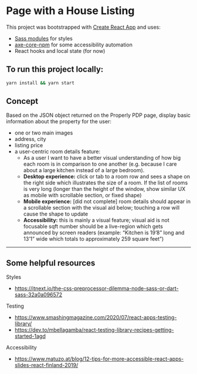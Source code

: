# Page with a House Listing

This project was bootstrapped with [Create React App](https://github.com/facebook/create-react-app) and uses:
- [Sass modules](https://sass-lang.com/) for styles
- [axe-core-npm](https://github.com/dequelabs/axe-core-npm/tree/develop/packages/react) for some accessibility automation
- React hooks and local state (for now)


## To run this project locally:
```bash
yarn install && yarn start
```

## Concept

Based on the JSON object returned on the Properly PDP page, display basic information about the property for the user:
- one or two main images
- address, city
- listing price
- a user-centric room details feature:
  - As a user I want to have a better visual understanding of how big each room is in comparison to one another (e.g. because I care about a large kitchen instead of a large bedroom).
  - **Desktop experience:** click or tab to a room row and sees a shape on the right side which illustrates the size of a room. If the list of rooms is very long (longer than the height of the window, show similar UX as mobile with scrollable section, or fixed shape)
  - **Mobile experience:** [did not complete] room details should appear in a scrollable section with the visual aid below; touching a row will cause the shape to update
  - **Accessibility:** this is mainly a visual feature; visual aid is not focusable
sqft number should be a live-region which gets announced by screen readers (example: “Kitchen is 19’8” long and 13’1” wide which totals to approximately 259 square feet”)



------
## Some helpful resources
Styles
- https://itnext.io/the-css-preprocessor-dilemma-node-sass-or-dart-sass-32a0a096572

Testing
- https://www.smashingmagazine.com/2020/07/react-apps-testing-library/
- https://dev.to/mbellagamba/react-testing-library-recipes-getting-started-1agd

Accessibility
- https://www.matuzo.at/blog/12-tips-for-more-accessible-react-apps-slides-react-finland-2019/
